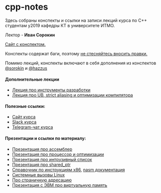 # cpp-notes

Здесь собраны конспекты и ссылки на записи лекций курса по C++ студентам y2019 кафедры КТ в университете ИТМО.

Лектор - __Иван Сорокин__

[Сайт с конспектом.](https://lejabque.github.io/cpp-notes/)

Конспекты содержат баги, поэтому [не стесняйтесь вносить правки.](./CONTRIBUTING.md)

Помимо лекций, конспекты включают в себя дополнения из конспектов [@sorokin](https://github.com/sorokin/cpp-notes) и [@hazzus](https://github.com/hazzus/cpp-conspects)

#### Дополнительные лекции
- [Лекция про инструменты разработки](https://www.youtube.com/watch?v=Cu6QYb_j_2Y)
- [Лекция про UB, strict aliasing и оптимизации компилятора](https://www.youtube.com/watch?v=nGsD8guQ_dQ)

#### Полезные ссылки:

- [Сайт курса](https://cpp-kt.github.io/course/)
- [Slack курса](https://cpp-year2019.slack.com/)
- [Telegram-чат курса](https://t.me/y2019cpp)

#### Презентации и ссылки по материалу:

- [Презентация про ассемблер](slides/lecture-1.pdf)
- [Презентация про процессор и оптимизации](slides/lecture-2.pdf)
- [Презентация про интрузивный список](slides/intrusive.pdf)
- [Презентация про shared_ptr](slides/shared_ptr.pdf)
- [Справочник по инструкциям x86](https://www.felixcloutier.com/x86/), [nasm документация](https://www.nasm.us/doc/)
- [Системные вызовы Linux](https://blog.rchapman.org/posts/Linux_System_Call_Table_for_x86_64/)
- [Про страничную адресацию](https://wiki.osdev.org/Paging)
- [Презентация с ЭВМ про виртуальную память](http://slides.com/romanmelnikov-1/deck-1/live)
